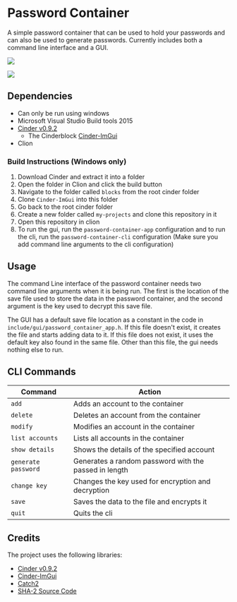 # Password Container
A simple password container that can be used to hold your passwords and can also be used to generate
passwords. Currently includes both a command line interface and a GUI.

![](https://i.imgur.com/urjdfNt.png)

![](https://i.imgur.com/9heXJjx.png)

## Dependencies
* Can only be run using windows
* Microsoft Visual Studio Build tools 2015
* [Cinder v0.9.2](https://libcinder.org/download)
  * The Cinderblock [Cinder-ImGui](https://github.com/aayushiron/Cinder-ImGui)
* Clion

### Build Instructions (Windows only)
1) Download Cinder and extract it into a folder
2) Open the folder in Clion and click the build button
3) Navigate to the folder called `blocks` from the root cinder folder
4) Clone `Cinder-ImGui` into this folder
5) Go back to the root cinder folder
6) Create a new folder called `my-projects` and clone this repository in it
7) Open this repository in clion
8) To run the gui, run the `password-container-app` configuration and to run the cli, run the
   `password-container-cli` configuration (Make sure you add command line arguments to the cli
   configuration)

## Usage
The command Line interface of the password container needs two command line arguments when it is
being run. The first is the location of the save file used to store the data in the password 
container, and the second argument is the key used to decrypt this save file.

The GUI has a default save file location as a constant in the code in 
`include/gui/password_container_app.h`. If this file doesn't exist, it
creates the file and starts adding data to it. If this file does not exist, it uses the default
key also found in the same file. Other than this file, the gui needs nothing else to run.

## CLI Commands
| Command           | Action                                               |
|-------------------|------------------------------------------------------|
|`add`              | Adds an account to the container                     |
|`delete`           | Deletes an account from the container                |
|`modify`           | Modifies an account in the container                 |
|`list accounts`    | Lists all accounts in the container                  |
|`show details`     | Shows the details of the specified account           |
|`generate password`| Generates a random password with the passed in length|
|`change key`       | Changes the key used for encryption and decryption   |
|`save`             | Saves the data to the file and encrypts it           |
|`quit`             | Quits the cli                                        |

## Credits
The project uses the following libraries:
* [Cinder v0.9.2](https://libcinder.org/download)
* [Cinder-ImGui](https://github.com/aayushiron/Cinder-ImGui)
* [Catch2](https://github.com/catchorg/Catch2.git)
* [SHA-2 Source Code](www.zedwood.com/article/cpp-sha256-function)